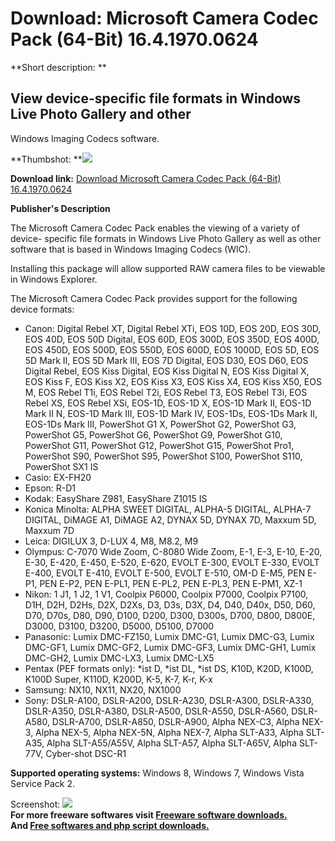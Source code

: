 # Download: Microsoft Camera Codec Pack (64-Bit) 16.4.1970.0624

**Short description: **

## View device-specific file formats in Windows Live Photo Gallery and other
Windows Imaging Codecs software.

  
**Thumbshot: **![](http://www.freewarefiles.com/screenshot/nopic.gif)   
  
**Download link:** [Download Microsoft Camera Codec Pack (64-Bit) 16.4.1970.0624](http://freesoftwares.boysofts.com/Microsoft-Camera-Codec-Pack-64-Bit_program_82121.html)  
  

**Publisher's Description**  
  

The Microsoft Camera Codec Pack enables the viewing of a variety of device-
specific file formats in Windows Live Photo Gallery as well as other software
that is based in Windows Imaging Codecs (WIC).

Installing this package will allow supported RAW camera files to be viewable
in Windows Explorer.

The Microsoft Camera Codec Pack provides support for the following device
formats:

  * Canon: Digital Rebel XT, Digital Rebel XTi, EOS 10D, EOS 20D, EOS 30D, EOS 40D, EOS 50D Digital, EOS 60D, EOS 300D, EOS 350D, EOS 400D, EOS 450D, EOS 500D, EOS 550D, EOS 600D, EOS 1000D, EOS 5D, EOS 5D Mark II, EOS 5D Mark III, EOS 7D Digital, EOS D30, EOS D60, EOS Digital Rebel, EOS Kiss Digital, EOS Kiss Digital N, EOS Kiss Digital X, EOS Kiss F, EOS Kiss X2, EOS Kiss X3, EOS Kiss X4, EOS Kiss X50, EOS M, EOS Rebel T1i, EOS Rebel T2i, EOS Rebel T3, EOS Rebel T3i, EOS Rebel XS, EOS Rebel XSi, EOS-1D, EOS-1D X, EOS-1D Mark II, EOS-1D Mark II N, EOS-1D Mark III, EOS-1D Mark IV, EOS-1Ds, EOS-1Ds Mark II, EOS-1Ds Mark III, PowerShot G1 X, PowerShot G2, PowerShot G3, PowerShot G5, PowerShot G6, PowerShot G9, PowerShot G10, PowerShot G11, PowerShot G12, PowerShot G15, PowerShot Pro1, PowerShot S90, PowerShot S95, PowerShot S100, PowerShot S110, PowerShot SX1 IS 
  * Casio: EX-FH20 
  * Epson: R-D1 
  * Kodak: EasyShare Z981, EasyShare Z1015 IS 
  * Konica Minolta: ALPHA SWEET DIGITAL, ALPHA-5 DIGITAL, ALPHA-7 DIGITAL, DiMAGE A1, DiMAGE A2, DYNAX 5D, DYNAX 7D, Maxxum 5D, Maxxum 7D 
  * Leica: DIGILUX 3, D-LUX 4, M8, M8.2, M9 
  * Olympus: C-7070 Wide Zoom, C-8080 Wide Zoom, E-1, E-3, E-10, E-20, E-30, E-420, E-450, E-520, E-620, EVOLT E-300, EVOLT E-330, EVOLT E-400, EVOLT E-410, EVOLT E-500, EVOLT E-510, OM-D E-M5, PEN E-P1, PEN E-P2, PEN E-PL1, PEN E-PL2, PEN E-PL3, PEN E-PM1, XZ-1 
  * Nikon: 1 J1, 1 J2, 1 V1, Coolpix P6000, Coolpix P7000, Coolpix P7100, D1H, D2H, D2Hs, D2X, D2Xs, D3, D3s, D3X, D4, D40, D40x, D50, D60, D70, D70s, D80, D90, D100, D200, D300, D300s, D700, D800, D800E, D3000, D3100, D3200, D5000, D5100, D7000 
  * Panasonic: Lumix DMC-FZ150, Lumix DMC-G1, Lumix DMC-G3, Lumix DMC-GF1, Lumix DMC-GF2, Lumix DMC-GF3, Lumix DMC-GH1, Lumix DMC-GH2, Lumix DMC-LX3, Lumix DMC-LX5 
  * Pentax (PEF formats only): *ist D, *ist DL, *ist DS, K10D, K20D, K100D, K100D Super, K110D, K200D, K-5, K-7, K-r, K-x 
  * Samsung: NX10, NX11, NX20, NX1000 
  * Sony: DSLR-A100, DSLR-A200, DSLR-A230, DSLR-A300, DSLR-A330, DSLR-A350, DSLR-A380, DSLR-A500, DSLR-A550, DSLR-A560, DSLR-A580, DSLR-A700, DSLR-A850, DSLR-A900, Alpha NEX-C3, Alpha NEX-3, Alpha NEX-5, Alpha NEX-5N, Alpha NEX-7, Alpha SLT-A33, Alpha SLT-A35, Alpha SLT-A55/A55V, Alpha SLT-A57, Alpha SLT-A65V, Alpha SLT-77V, Cyber-shot DSC-R1 

**Supported operating systems:** Windows 8, Windows 7, Windows Vista Service Pack 2.

  
  
Screenshot: ![](http://www.freewarefiles.com/screenshot/nopic.gif)  
**For more freeware softwares visit [Freeware software downloads.](http://freesoftwares.boysofts.com/)**   
**And [Free softwares and php script downloads.](http://www.boysofts.com/)**

